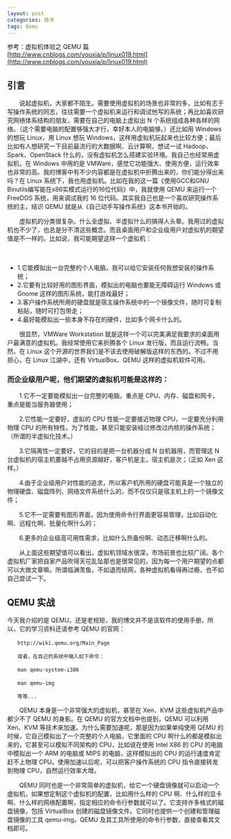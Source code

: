 ```yaml
---
layout: post
categories: 技术
tags: Qemu   
---
```


参考：虚拟机体验之 QEMU 篇[http://www.cnblogs.com/youxia/p/linux019.html](http://www.cnblogs.com/youxia/p/linux019.html)
## 引言

　　说起虚拟机，大家都不陌生。需要使用虚拟机的场景也非常的多，比如有志于写操作系统的同志，往往需要一个虚拟机来运行和调试他写的系统；再比如喜欢研究网络体系结构的朋友，需要在自己的电脑上虚拟出 N 个系统组成各种各样的网络。（这个需要电脑的配置够强大才行，幸好本人的电脑够。）还比如用 Windows 的想玩 Linux，用 Linux 想玩 Windows，这样用虚拟机玩起来也比较方便；最后比如有人想研究一下目前最流行的大数据啊、云计算啊，想试一试 Hadoop、Spark、OpenStack 什么的，没有虚拟机怎么搭建实验环境。我自己也经常用虚拟机，在 Windows 中用的是 VMWare，感觉它功能强大、使用方便，运行效率也非常的高。我的博客中有不少内容都是在虚拟机中折腾出来的，你们能分得出来吗？在 Linux 系统下，我也用虚拟机。比如在我的这一篇《使用GCC和GNU Binutils编写能在x86实模式运行的16位代码》中，我就使用 QEMU 来运行一个 FreeDOS 系统，用来调试我的 16 位代码。其实我自己也是一个喜欢研究操作系统的主，结识 QEMU 就是从《自己动手写操作系统》这本书开始的。

　　虚拟机的分类很复杂。什么全虚拟、半虚拟什么的搞得人头晕。我用过的虚拟机也不少了，也总是分不清这些概念。而且桌面用户和企业级用户对虚拟机的期望值是不一样的。比如说，我可能期望这样一个虚拟机：

　　

- 1.它能模拟出一台完整的个人电脑，我可以给它安装任何我想安装的操作系统；
- 2.它要有比较好用的图形界面，模拟出的电脑也要能无障碍运行 Windows 或 Gnome 这样的图形系统，能打游戏最好；
- 3.客户操作系统所用的硬盘就是宿主操作系统中的一个镜像文件，随时可复制粘贴，随时可打包带走；
- 4.最好能模拟出一些本身不存在的硬件，比如多个网卡什么的。

　　很显然，VMWare Workstation 就是这样一个可以完美满足我要求的桌面用户最满意的虚拟机。我经常使用它来折腾各个 Linux 发行版，而且运行流畅。当然，在 Linux 这个开源的世界我们是不该去使用破解版这样的东西的。不过不用担心，在 Linux 江湖中，还有 VirtualBox、QEMU 这样的虚拟机软件可用。

###  而企业级用户呢，他们期望的虚拟机可能是这样的：

　　1.它不一定要能模拟出一台完整的电脑，重点是 CPU、内存、磁盘和网卡，重点是能当服务器使用；

　　2.它性能一定要好，虚拟的 CPU 性能一定要接近物理 CPU，一定要充分利用物理 CPU 的所有特性，为了性能，甚至只能安装经过修改过内核的操作系统；（所谓的半虚拟化技术。）

　　3.它隔离性一定要好，它的目的是把一台机器分成 N 台机器用，而管理这 N 台虚拟机的宿主机要越不占用资源越好，客户机是主，宿主机是次；（正如 Xen 这样。）

　　4.由于企业级用户对性能的追求，所以客户机所用的硬盘可能真是一个独立的物理硬盘、磁盘阵列、网络文件系统什么的，而不仅仅只是宿主机上的一个镜像文件；

　　5.它不一定需要有图形界面，因为使用命令行界面更容易管理，比如自动化啊、远程化啊、批量化啊什么的；

　　6.更多的企业级高可用性需求，比如什么热备份啊、动态迁移啊什么的。

　　从上面这些期望值可以看出，虚拟机领域水很深，市场前景也比较广阔。各个虚拟机厂家把自家产品吹得天花乱坠那也是很常见的，因为每一个用户期望的点都可以大做文章嘛。所谓临渊羡鱼，不如退而结网，各种虚拟机看得再过瘾，也不如自己尝试一下。

## QEMU 实战

今天我介绍的是 QEMU。还是老规矩，我的博文并不是该软件的使用手册，所以，它的学习资料还请参考 QEMU 的官网：
	
	　　http://wiki.qemu.org/Main_Page
	
	　　或者，在自己的系统中输入如下命令：
	
	　　man qemu-system-i386
	
	　　man qemu-img
	
	　　等等...

　　QEMU 本身是一个非常强大的虚拟机，甚至在 Xen、KVM 这些虚拟机产品中都少不了 QEMU 的身影。在 QEMU 的官方文档中也提到，QEMU 可以利用 Xen、KVM 等技术来加速。为什么需要加速呢，那是因为如果单纯使用 QEMU 的时候，它自己模拟出了一个完整的个人电脑，它里面的 CPU 啊什么的都是模拟出来的，它甚至可以模拟不同架构的 CPU，比如说在使用 Intel X86 的 CPU 的电脑中模拟出一个 ARM 的电脑或 MIPS 的电脑，这样模拟出的 CPU 的运行速度肯定赶不上物理 CPU。使用加速以后呢，可以把客户操作系统的 CPU 指令直接转发到物理 CPU，自然运行效率大增。

　　QEMU 同时也是一个非常简单的虚拟机，给它一个硬盘镜像就可以启动一个虚拟机，如果想定制这个虚拟机的配置，比如用什么样的 CPU 啊、什么样的显卡啊、什么样的网络配置啊，指定相应的命令行参数就可以了。它支持许多格式的磁盘镜像，包括 VirtualBox 创建的磁盘镜像文件。它同时也提供一个创建和管理磁盘镜像的工具 qemu-img。QEMU 及其工具所使用的命令行参数，直接查看其文档即可。
